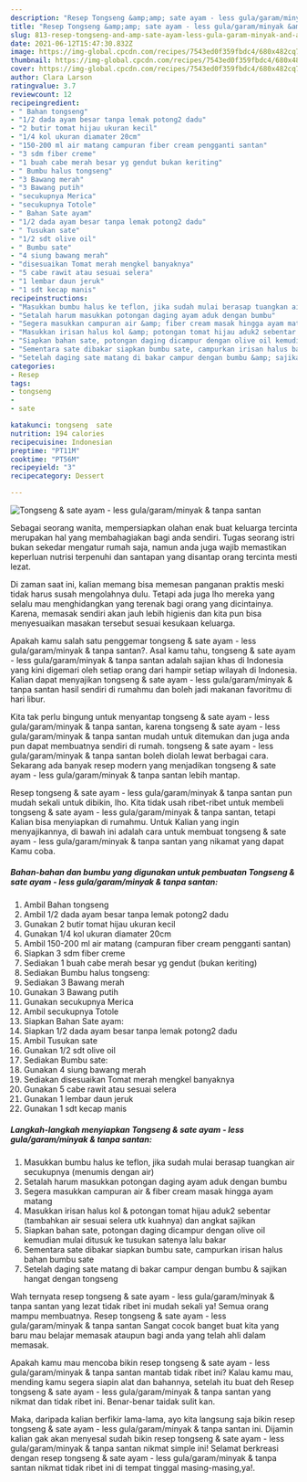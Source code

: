 ```yaml
---
description: "Resep Tongseng &amp;amp; sate ayam - less gula/garam/minyak &amp;amp; tanpa santan yang nikmat Untuk Jualan"
title: "Resep Tongseng &amp;amp; sate ayam - less gula/garam/minyak &amp;amp; tanpa santan yang nikmat Untuk Jualan"
slug: 813-resep-tongseng-and-amp-sate-ayam-less-gula-garam-minyak-and-amp-tanpa-santan-yang-nikmat-untuk-jualan
date: 2021-06-12T15:47:30.832Z
image: https://img-global.cpcdn.com/recipes/7543ed0f359fbdc4/680x482cq70/tongseng-sate-ayam-less-gulagaramminyak-tanpa-santan-foto-resep-utama.jpg
thumbnail: https://img-global.cpcdn.com/recipes/7543ed0f359fbdc4/680x482cq70/tongseng-sate-ayam-less-gulagaramminyak-tanpa-santan-foto-resep-utama.jpg
cover: https://img-global.cpcdn.com/recipes/7543ed0f359fbdc4/680x482cq70/tongseng-sate-ayam-less-gulagaramminyak-tanpa-santan-foto-resep-utama.jpg
author: Clara Larson
ratingvalue: 3.7
reviewcount: 12
recipeingredient:
- " Bahan tongseng"
- "1/2 dada ayam besar tanpa lemak potong2 dadu"
- "2 butir tomat hijau ukuran kecil"
- "1/4 kol ukuran diamater 20cm"
- "150-200 ml air matang campuran fiber cream pengganti santan"
- "3 sdm fiber creme"
- "1 buah cabe merah besar yg gendut bukan keriting"
- " Bumbu halus tongseng"
- "3 Bawang merah"
- "3 Bawang putih"
- "secukupnya Merica"
- "secukupnya Totole"
- " Bahan Sate ayam"
- "1/2 dada ayam besar tanpa lemak potong2 dadu"
- " Tusukan sate"
- "1/2 sdt olive oil"
- " Bumbu sate"
- "4 siung bawang merah"
- "disesuaikan Tomat merah mengkel banyaknya"
- "5 cabe rawit atau sesuai selera"
- "1 lembar daun jeruk"
- "1 sdt kecap manis"
recipeinstructions:
- "Masukkan bumbu halus ke teflon, jika sudah mulai berasap tuangkan air secukupnya (menumis dengan air)"
- "Setalah harum masukkan potongan daging ayam aduk dengan bumbu"
- "Segera masukkan campuran air &amp; fiber cream masak hingga ayam matang"
- "Masukkan irisan halus kol &amp; potongan tomat hijau aduk2 sebentar (tambahkan air sesuai selera utk kuahnya) dan angkat sajikan"
- "Siapkan bahan sate, potongan daging dicampur dengan olive oil kemudian mulai ditusuk ke tusukan satenya lalu bakar"
- "Sementara sate dibakar siapkan bumbu sate, campurkan irisan halus bahan bumbu sate"
- "Setelah daging sate matang di bakar campur dengan bumbu &amp; sajikan hangat dengan tongseng"
categories:
- Resep
tags:
- tongseng
- 
- sate

katakunci: tongseng  sate 
nutrition: 194 calories
recipecuisine: Indonesian
preptime: "PT11M"
cooktime: "PT56M"
recipeyield: "3"
recipecategory: Dessert

---
```



![Tongseng &amp; sate ayam - less gula/garam/minyak &amp; tanpa santan](https://img-global.cpcdn.com/recipes/7543ed0f359fbdc4/680x482cq70/tongseng-sate-ayam-less-gulagaramminyak-tanpa-santan-foto-resep-utama.jpg)

Sebagai seorang wanita, mempersiapkan olahan enak buat keluarga tercinta merupakan hal yang membahagiakan bagi anda sendiri. Tugas seorang istri bukan sekedar mengatur rumah saja, namun anda juga wajib memastikan keperluan nutrisi terpenuhi dan santapan yang disantap orang tercinta mesti lezat.

Di zaman  saat ini, kalian memang bisa memesan panganan praktis meski tidak harus susah mengolahnya dulu. Tetapi ada juga lho mereka yang selalu mau menghidangkan yang terenak bagi orang yang dicintainya. Karena, memasak sendiri akan jauh lebih higienis dan kita pun bisa menyesuaikan masakan tersebut sesuai kesukaan keluarga. 



Apakah kamu salah satu penggemar tongseng &amp; sate ayam - less gula/garam/minyak &amp; tanpa santan?. Asal kamu tahu, tongseng &amp; sate ayam - less gula/garam/minyak &amp; tanpa santan adalah sajian khas di Indonesia yang kini digemari oleh setiap orang dari hampir setiap wilayah di Indonesia. Kalian dapat menyajikan tongseng &amp; sate ayam - less gula/garam/minyak &amp; tanpa santan hasil sendiri di rumahmu dan boleh jadi makanan favoritmu di hari libur.

Kita tak perlu bingung untuk menyantap tongseng &amp; sate ayam - less gula/garam/minyak &amp; tanpa santan, karena tongseng &amp; sate ayam - less gula/garam/minyak &amp; tanpa santan mudah untuk ditemukan dan juga anda pun dapat membuatnya sendiri di rumah. tongseng &amp; sate ayam - less gula/garam/minyak &amp; tanpa santan boleh diolah lewat berbagai cara. Sekarang ada banyak resep modern yang menjadikan tongseng &amp; sate ayam - less gula/garam/minyak &amp; tanpa santan lebih mantap.

Resep tongseng &amp; sate ayam - less gula/garam/minyak &amp; tanpa santan pun mudah sekali untuk dibikin, lho. Kita tidak usah ribet-ribet untuk membeli tongseng &amp; sate ayam - less gula/garam/minyak &amp; tanpa santan, tetapi Kalian bisa menyiapkan di rumahmu. Untuk Kalian yang ingin menyajikannya, di bawah ini adalah cara untuk membuat tongseng &amp; sate ayam - less gula/garam/minyak &amp; tanpa santan yang nikamat yang dapat Kamu coba.

<!--inarticleads1-->

##### Bahan-bahan dan bumbu yang digunakan untuk pembuatan Tongseng &amp; sate ayam - less gula/garam/minyak &amp; tanpa santan:

1. Ambil  Bahan tongseng
1. Ambil 1/2 dada ayam besar tanpa lemak potong2 dadu
1. Gunakan 2 butir tomat hijau ukuran kecil
1. Gunakan 1/4 kol ukuran diamater 20cm
1. Ambil 150-200 ml air matang (campuran fiber cream pengganti santan)
1. Siapkan 3 sdm fiber creme
1. Sediakan 1 buah cabe merah besar yg gendut (bukan keriting)
1. Sediakan  Bumbu halus tongseng:
1. Sediakan 3 Bawang merah
1. Gunakan 3 Bawang putih
1. Gunakan secukupnya Merica
1. Ambil secukupnya Totole
1. Siapkan  Bahan Sate ayam:
1. Siapkan 1/2 dada ayam besar tanpa lemak potong2 dadu
1. Ambil  Tusukan sate
1. Gunakan 1/2 sdt olive oil
1. Sediakan  Bumbu sate:
1. Gunakan 4 siung bawang merah
1. Sediakan disesuaikan Tomat merah mengkel banyaknya
1. Gunakan 5 cabe rawit atau sesuai selera
1. Gunakan 1 lembar daun jeruk
1. Gunakan 1 sdt kecap manis




<!--inarticleads2-->

##### Langkah-langkah menyiapkan Tongseng &amp; sate ayam - less gula/garam/minyak &amp; tanpa santan:

1. Masukkan bumbu halus ke teflon, jika sudah mulai berasap tuangkan air secukupnya (menumis dengan air)
1. Setalah harum masukkan potongan daging ayam aduk dengan bumbu
1. Segera masukkan campuran air &amp; fiber cream masak hingga ayam matang
1. Masukkan irisan halus kol &amp; potongan tomat hijau aduk2 sebentar (tambahkan air sesuai selera utk kuahnya) dan angkat sajikan
1. Siapkan bahan sate, potongan daging dicampur dengan olive oil kemudian mulai ditusuk ke tusukan satenya lalu bakar
1. Sementara sate dibakar siapkan bumbu sate, campurkan irisan halus bahan bumbu sate
1. Setelah daging sate matang di bakar campur dengan bumbu &amp; sajikan hangat dengan tongseng




Wah ternyata resep tongseng &amp; sate ayam - less gula/garam/minyak &amp; tanpa santan yang lezat tidak ribet ini mudah sekali ya! Semua orang mampu membuatnya. Resep tongseng &amp; sate ayam - less gula/garam/minyak &amp; tanpa santan Sangat cocok banget buat kita yang baru mau belajar memasak ataupun bagi anda yang telah ahli dalam memasak.

Apakah kamu mau mencoba bikin resep tongseng &amp; sate ayam - less gula/garam/minyak &amp; tanpa santan mantab tidak ribet ini? Kalau kamu mau, mending kamu segera siapin alat dan bahannya, setelah itu buat deh Resep tongseng &amp; sate ayam - less gula/garam/minyak &amp; tanpa santan yang nikmat dan tidak ribet ini. Benar-benar taidak sulit kan. 

Maka, daripada kalian berfikir lama-lama, ayo kita langsung saja bikin resep tongseng &amp; sate ayam - less gula/garam/minyak &amp; tanpa santan ini. Dijamin kalian gak akan menyesal sudah bikin resep tongseng &amp; sate ayam - less gula/garam/minyak &amp; tanpa santan nikmat simple ini! Selamat berkreasi dengan resep tongseng &amp; sate ayam - less gula/garam/minyak &amp; tanpa santan nikmat tidak ribet ini di tempat tinggal masing-masing,ya!.

